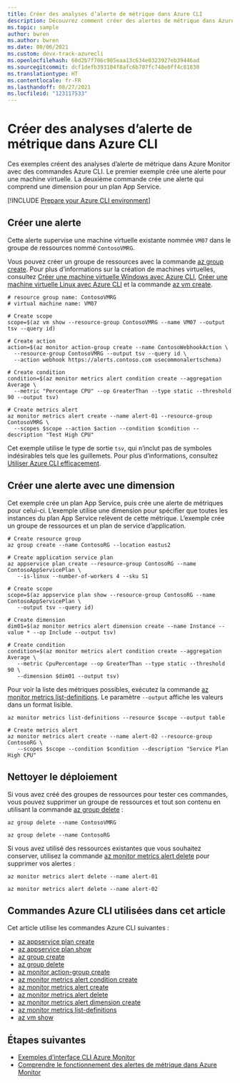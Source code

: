 ```yaml
---
title: Créer des analyses d’alerte de métrique dans Azure CLI
description: Découvrez comment créer des alertes de métrique dans Azure Monitor avec des commandes Azure CLI. Ces exemples créent des alertes pour une machine virtuelle et un plan App Service.
ms.topic: sample
author: bwren
ms.author: bwren
ms.date: 08/06/2021
ms.custom: devx-track-azurecli
ms.openlocfilehash: 60d2b7f706c985eaa13c634e0323927eb39446ad
ms.sourcegitcommit: dcf1defb393104f8afc6b707fc748e0ff4c81830
ms.translationtype: HT
ms.contentlocale: fr-FR
ms.lasthandoff: 08/27/2021
ms.locfileid: "123117533"
---
```

# <a name="create-metric-alert-monitors-in-azure-cli"></a>Créer des analyses d’alerte de métrique dans Azure CLI

Ces exemples créent des analyses d’alerte de métrique dans Azure Monitor avec des commandes Azure CLI. Le premier exemple crée une alerte pour une machine virtuelle. La deuxième commande crée une alerte qui comprend une dimension pour un plan App Service.  

[!INCLUDE [Prepare your Azure CLI environment](../../includes/azure-cli-prepare-your-environment.md)]

## <a name="create-an-alert"></a>Créer une alerte

Cette alerte supervise une machine virtuelle existante nommée `VM07` dans le groupe de ressources nommé `ContosoVMRG`.

Vous pouvez créer un groupe de ressources avec la commande [az group create](/cli/azure/group#az-group-create). Pour plus d’informations sur la création de machines virtuelles, consultez [Créer une machine virtuelle Windows avec Azure CLI](../virtual-machines/windows/quick-create-cli.md), [Créer une machine virtuelle Linux avec Azure CLI](../virtual-machines/linux/quick-create-cli.md) et la commande [az vm create](/cli/azure/vm#az-vm-create).

```azurecli
# resource group name: ContosoVMRG
# virtual machine name: VM07

# Create scope
scope=$(az vm show --resource-group ContosoVMRG --name VM07 --output tsv --query id)

# Create action
action=$(az monitor action-group create --name ContosoWebhookAction \
  --resource-group ContosoVMRG --output tsv --query id \
  --action webhook https://alerts.contoso.com usecommonalertschema)

# Create condition
condition=$(az monitor metrics alert condition create --aggregation Average \
  --metric "Percentage CPU" --op GreaterThan --type static --threshold 90 --output tsv)

# Create metrics alert
az monitor metrics alert create --name alert-01 --resource-group ContosoVMRG \
  --scopes $scope --action $action --condition $condition --description "Test High CPU"
```

Cet exemple utilise le type de sortie `tsv`, qui n’inclut pas de symboles indésirables tels que les guillemets. Pour plus d’informations, consultez [Utiliser Azure CLI efficacement](/cli/azure/use-cli-effectively).

## <a name="create-an-alert-with-a-dimension"></a>Créer une alerte avec une dimension

Cet exemple crée un plan App Service, puis crée une alerte de métriques pour celui-ci. L’exemple utilise une dimension pour spécifier que toutes les instances du plan App Service relèvent de cette métrique. L’exemple crée un groupe de ressources et un plan de service d’application.

```azurecli
# Create resource group
az group create --name ContosoRG --location eastus2
 
# Create application service plan
az appservice plan create --resource-group ContosoRG --name ContosoAppServicePlan \
   --is-linux --number-of-workers 4 --sku S1 
 
# Create scope
scope=$(az appservice plan show --resource-group ContosoRG --name ContosoAppServicePlan \
   --output tsv --query id) 
 
# Create dimension
dim01=$(az monitor metrics alert dimension create --name Instance --value * --op Include --output tsv)
 
# Create condition
condition=$(az monitor metrics alert condition create --aggregation Average \
   --metric CpuPercentage --op GreaterThan --type static --threshold 90 \
   --dimension $dim01 --output tsv)
```

Pour voir la liste des métriques possibles, exécutez la commande [az monitor metrics list-definitions](/cli/azure/monitor/metrics#az_monitor_metrics_list_definitions). Le paramètre `--output` affiche les valeurs dans un format lisible.


```azurecli
az monitor metrics list-definitions --resource $scope --output table 
 
# Create metrics alert
az monitor metrics alert create --name alert-02 --resource-group ContosoRG \
   --scopes $scope --condition $condition --description "Service Plan High CPU"
```

## <a name="clean-up-deployment"></a>Nettoyer le déploiement

Si vous avez créé des groupes de ressources pour tester ces commandes, vous pouvez supprimer un groupe de ressources et tout son contenu en utilisant la commande [az group delete](/cli/azure/group#az-group-delete) :

```azurecli
az group delete --name ContosoVMRG

az group delete --name ContosoRG
```

Si vous avez utilisé des ressources existantes que vous souhaitez conserver, utilisez la commande [az monitor metrics alert delete](/cli/azure/monitor/metrics/alert#az-monitor-metrics-alert-delete) pour supprimer vos alertes :

```azurecli
az monitor metrics alert delete --name alert-01

az monitor metrics alert delete --name alert-02
```

## <a name="azure-cli-commands-used-in-this-article"></a>Commandes Azure CLI utilisées dans cet article

Cet article utilise les commandes Azure CLI suivantes :

- [az appservice plan create](/cli/azure/appservice/plan#az_appservice_plan_create)
- [az appservice plan show](/cli/azure/appservice/plan#az_appservice_plan_show)
- [az group create](/cli/azure/group#az-group-create)
- [az group delete](/cli/azure/group#az-group-delete)
- [az monitor action-group create](/cli/azure/monitor/action-group#az_monitor_action_group_create)
- [az monitor metrics alert condition create](/cli/azure/monitor/metrics/alert#az-monitor-metrics-alert-condition-create)
- [az monitor metrics alert create](/cli/azure/monitor/metrics/alert#az-monitor-metrics-alert-create)
- [az monitor metrics alert delete](/cli/azure/monitor/metrics/alert#az-monitor-metrics-alert-delete)
- [az monitor metrics alert dimension create](/cli/azure/monitor/metrics/alert#az-monitor-metrics-alert-dimension-create)
- [az monitor metrics list-definitions](/cli/azure/monitor/metrics#az_monitor_metrics_list_definitions)
- [az vm show](/cli/azure/vm#az_vm_show)

## <a name="next-steps"></a>Étapes suivantes

- [Exemples d’interface CLI Azure Monitor](cli-samples.md)
- [Comprendre le fonctionnement des alertes de métrique dans Azure Monitor](alerts/alerts-metric-overview.md)
